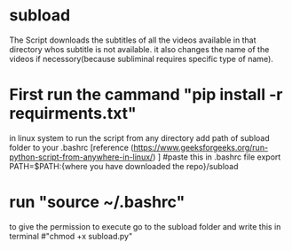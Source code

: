 # subload

The Script downloads the subtitles of all the videos available in that directory whos subtitle is not available.
it also changes the name of the videos if necessory(because subliminal requires specific type of name).

# First run the cammand "pip install -r requirments.txt" 
in linux system to run the script from any directory add path of subload folder to your .bashrc [reference (https://www.geeksforgeeks.org/run-python-script-from-anywhere-in-linux/) ] 
#paste this in .bashrc file export PATH=$PATH:{where you have downloaded the repo}/subload
# run "source ~/.bashrc"

to give the permission to execute go to the subload folder and write this in terminal
#"chmod +x subload.py"

